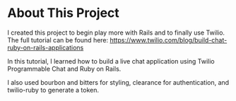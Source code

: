 # About This Project

I created this project to begin play more with Rails and to finally use Twilio. The full tutorial can be found here: https://www.twilio.com/blog/build-chat-ruby-on-rails-applications

In this tutorial, I learned how to build a live chat application using Twilio Programmable Chat and Ruby on Rails.

I also used bourbon and bitters for styling, clearance for authentication, and 
twilio-ruby to generate a token.